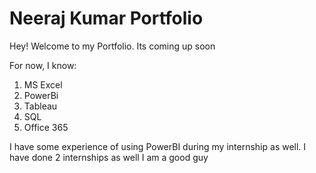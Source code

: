# Neeraj Kumar Portfolio

Hey! Welcome to my Portfolio. Its coming up soon

For now, I know:
1. MS Excel
2. PowerBi
3. Tableau
4. SQL
5. Office 365

I have some experience of using PowerBI during my internship as well.
I have done 2 internships as well
I am a good guy